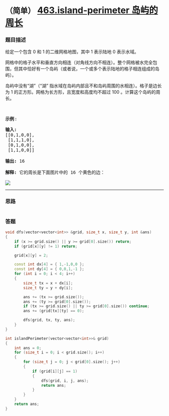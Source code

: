 # `（简单）` [463.island-perimeter 岛屿的周长](https://leetcode-cn.com/problems/island-perimeter/)

### 题目描述
<p>给定一个包含 0 和 1 的二维网格地图，其中 1 表示陆地&nbsp;0 表示水域。</p>

<p>网格中的格子水平和垂直方向相连（对角线方向不相连）。整个网格被水完全包围，但其中恰好有一个岛屿（或者说，一个或多个表示陆地的格子相连组成的岛屿）。</p>

<p>岛屿中没有“湖”（“湖” 指水域在岛屿内部且不和岛屿周围的水相连）。格子是边长为 1 的正方形。网格为长方形，且宽度和高度均不超过 100 。计算这个岛屿的周长。</p>

<p>&nbsp;</p>

<p><strong>示例 :</strong></p>

<pre><strong>输入:</strong>
[[0,1,0,0],
 [1,1,1,0],
 [0,1,0,0],
 [1,1,0,0]]

<strong>输出:</strong> 16

<strong>解释:</strong> 它的周长是下面图片中的 16 个黄色的边：

<img src="https://assets.leetcode-cn.com/aliyun-lc-upload/uploads/2018/10/12/island.png">
</pre>


---
### 思路
```
```



### 答题
``` C++
void dfs(vector<vector<int>> &grid, size_t x, size_t y, int &ans)
{
	if (x >= grid.size() || y >= grid[0].size()) return;
	if (grid[x][y] != 1) return;

	grid[x][y] = 2;

	const int dx[4] = { 1,-1,0,0 };
	const int dy[4] = { 0,0,1,-1 };
	for (int i = 0; i < 4; i++)
	{
		size_t tx = x + dx[i];
		size_t ty = y + dy[i];

		ans += (tx >= grid.size());
		ans += (ty >= grid[0].size());
		if (tx >= grid.size() || ty >= grid[0].size()) continue;
		ans += (grid[tx][ty] == 0);

		dfs(grid, tx, ty, ans);
	}
}

int islandPerimeter(vector<vector<int>>& grid) 
{
	int ans = 0;
	for (size_t i = 0; i < grid.size(); i++)
	{
		for (size_t j = 0; j < grid[0].size(); j++)
		{
			if (grid[i][j] == 1)
			{
				dfs(grid, i, j, ans);
				return ans;
			}
		}
	}
	return ans;
}
```




